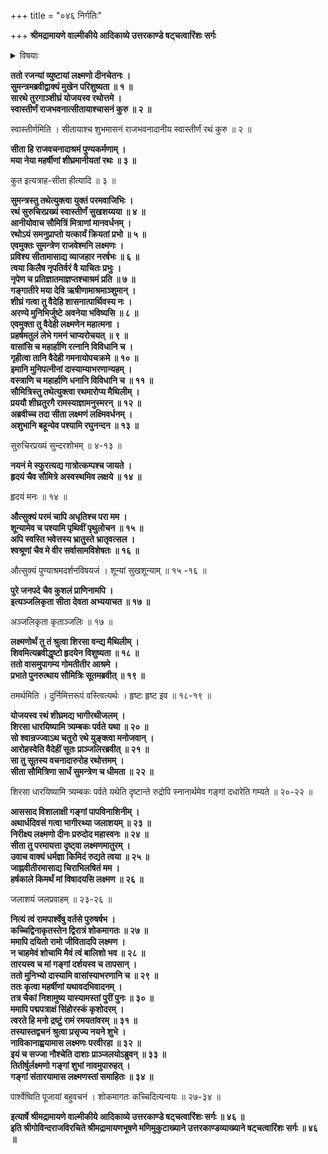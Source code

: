 +++
title = "०४६ निर्गतिः"

+++
**श्रीमद्रामायणे वाल्मीकीये आदिकाव्ये उत्तरकाण्डे षट्चत्वारिंशः सर्गः**

<details><summary>विषयाः</summary>

लक्ष्मणेन सीतां प्रति  
वन-नयनाय रामे तत्-प्रार्थना-स्मारणेन  
वन-गमनाय सज्जीभवन-चोदना ॥ १ ॥  
सीतया हर्षान् मुनि-पत्नीभ्यो दित्सया  
नाना-वसनाभरणाद्य्-आदानेन  
सु-मन्त्रानीत-रथारोहणम् ॥ २ ॥  
लक्ष्मणेन सीता--सु-मन्त्राभ्यां सह गङ्गा-तीरम् एत्य  
नाविकान् प्रति नौकानयन-चोदना ॥ ३ ॥
</details>

**ततो रजन्यां व्युष्टायां लक्ष्मणो दीनचेतनः ।  
सुमन्त्रमब्रवीद्वाक्यं मुखेन परिशुष्यता ॥ १ ॥  
सारथे तुरगाञ्शीघ्रं योजयस्व रथोत्तमे ।  
स्वास्तीर्णं राजभवनात्सीतायाश्चासनं कुरु ॥ २ ॥**

स्वास्तीर्णमिति । सीतायाश्च शुभमासनं राजभवनादानीय स्वास्तीर्णं रथं कुरु ॥ २ ॥

**सीता हि राजवचनादाश्रमं पुण्यकर्मणाम् ।  
मया नेया महर्षीणां शीघ्रमानीयतां रथः ॥ ३ ॥**

कुत इत्यत्राह-सीता हीत्यादि ॥ ३ ॥

**सुमन्त्रस्तु तथेत्युक्त्वा युक्तं परमवाजिभिः ।  
रथं सुरुचिरप्रख्यं स्वास्तीर्णं सुखशय्यया ॥ ४ ॥  
आनीयोवाच सौमित्रिं मित्राणां मानवर्धनम् ।  
रथोऽयं समनुप्राप्तो यत्कार्यं क्रियतां प्रभो ॥ ५ ॥  
एवमुक्तः सुमन्त्रेण राजवेश्मनि लक्ष्मणः ।  
प्रविश्य सीतामासाद्य व्याजहार नरर्षभः ॥ ६ ॥  
त्वया किलैष नृपतिर्वरं वै याचितः प्रभुः ।  
नृपेण च प्रतिज्ञातमाज्ञप्तश्चाश्रमं प्रति ॥ ७ ॥  
गङ्गातीरे मया देवि ऋषीणामाश्रमाञ्शुमान् ।  
शीघ्रं गत्वा तु वैदेहि शासनात्पार्थिवस्य नः ।  
अरण्ये मुनिभिर्जुष्टे अवनेया भविष्यसि ॥ ८ ॥  
एवमुक्ता तु वैदेही लक्ष्मणेन महात्मना ।  
प्रहर्षमतुलं लेभे गमनं चाप्यरोचयत् ॥ ९ ॥  
वासांसि च महार्हाणि रत्नानि विविधानि च ।  
गृहीत्वा तानि वैदेही गमनायोपचक्रमे ॥ १० ॥  
इमानि मुनिपत्नीनां दास्याम्याभरणान्यहम् ।  
वस्त्राणि च महार्हाणि धनानि विविधानि च ॥ ११ ॥  
सौमित्रिस्तु तथेत्युक्त्वा रथमारोप्य मैथिलीम् ।  
प्रययौ शीघ्रतुरगै रामस्याज्ञामनुस्मरन् ॥ १२ ॥  
अब्रवीच्च तदा सीता लक्ष्मणं लक्ष्मिवर्धनम् ।  
अशुभानि बहून्येव पश्यामि रघुनन्दन ॥ १३ ॥**

सुरुचिरप्रख्यं सुन्दरशोभम् ॥ ४-१३ ॥

**नयनं मे स्फुरत्यद्य गात्रोत्कम्पश्च जायते ।  
हृदयं चैव सौमित्रे अस्वस्थमिव लक्षये ॥ १४ ॥**

हृदयं मनः ॥ १४ ॥

**औत्सुक्यं परमं चापि अधृतिश्च परा मम ।  
शून्यामेव च पश्यामि पृथिवीं पृथुलोचन ॥ १५ ॥  
अपि स्वस्ति भवेत्तस्य भ्रातुस्ते भ्रातृवत्सल ।  
श्वश्रूणां चैव मे वीर सर्वासामविशेषतः ॥ १६ ॥**

औत्सुक्यं पुण्याश्रमदर्शनविषयजं । शून्यां सुखशून्याम् ॥ १५ -१६ ॥

**पुरे जनपदे चैव कुशलं प्राणिनामपि ।  
इत्यञ्जलिकृता सीता देवता अभ्ययाचत ॥ १७ ॥**

अञ्जलिकृता कृताञ्जलिः ॥ १७ ॥

**लक्ष्मणोर्थं तु तं श्रुत्वा शिरसा वन्द्य मैथिलीम् ।  
शिवमित्यब्रवीद्धृष्टो हृदयेन विशुष्यता ॥ १८ ॥  
ततो वासमुपागम्य गोमतीतीर आश्रमे ।  
प्रभाते पुनरुत्थाय सौमित्रिः सूतमब्रवीत् ॥ १९ ॥**

तमर्थमिति । दुर्निमित्तरूपं वस्त्वित्यर्थः । हृष्टः हृष्ट इव ॥ १८-१९ ॥

**योजयस्व रथं शीघ्रमद्य भागीरथीजलम् ।  
शिरसा धारयिष्यामि त्र्यम्बकः पर्वते यथा ॥ २० ॥  
सो श्वान्रज्ज्वाऽथ चतुरो रथे युङ्क्त्वा मनोजवान् ।  
आरोहस्वेति वैदेहीं सूतः प्राञ्जलिरब्रवीत् ॥ २१ ॥  
सा तु सूतस्य वचनादारुरोह रथोत्तमम् ।  
सीता सौमित्रिणा सार्धं सुमन्त्रेण च धीमता ॥ २२ ॥**

शिरसा धारयिष्यामि त्र्यम्बकः पर्वते यथेति दृष्टान्ते रुद्रोपि स्नानार्थमेव गङ्गां दधारेति गम्यते ॥ २०-२२ ॥

**आससाद विशालाक्षी गङ्गां पापविनाशिनीम् ।  
अथार्धदिवसं गत्वा भागीरथ्या जलाशयम् ॥ २३ ॥  
निरीक्ष्य लक्ष्मणो दीनः प्ररुदोद महास्वनः ॥ २४ ॥  
सीता तु परमायत्ता दृष्ट्वा लक्ष्मणमातुरम् ।  
उवाच वाक्यं धर्मज्ञा किमिदं रुद्यते त्वया ॥ २५ ॥  
जाह्नवीतीरमासाद्य चिराभिलषितं मम ।  
हर्षकाले किमर्थं मां विषादयसि लक्ष्मण ॥ २६ ॥**

जलाशयं जलप्रवाहम् ॥ २३-२६ ॥

**नित्यं त्वं रामपार्श्वेषु वर्तसे पुरुषर्षभ ।  
कच्चिद्विनाकृतस्तेन द्विरात्रं शोकमागतः ॥ २७ ॥  
ममापि दयितो रामो जीवितादपि लक्ष्मण ।  
न चाहमेवं शोचामि मैवं त्वं बालिशो भव ॥ २८ ॥  
तारयस्व च मां गङ्गां दर्शयस्व च तापसान् ।  
ततो मुनिभ्यो दास्यामि वासांस्याभरणानि च ॥ २९ ॥  
ततः कृत्वा महर्षीणां यथावदभिवादनम् ।  
तत्र चैकां निशामुष्य यास्यामस्तां पुरीं पुनः ॥ ३० ॥  
ममापि पद्मपत्राक्षं सिंहोरस्कं कृशोदरम् ।  
त्वरते हि मनो द्रष्टुं रामं रमयतांवरम् ॥ ३१ ॥  
तस्यास्तद्वचनं श्रुत्वा प्रसृज्य नयने शुभे ।  
नाविकानाह्वयामास लक्ष्मणः परवीरहा ॥ ३२ ॥  
इयं च सज्जा नौश्चेति दाशाः प्राञ्जलयोऽब्रुवन् ॥ ३३ ॥  
तितीर्षुर्लक्ष्मणो गङ्गां शुभां नावमुपारुहत् ।  
गङ्गां संतारयामास लक्ष्मणस्तां समाहितः ॥ ३४ ॥**

पार्श्वेष्विति पूजायां बहुवचनं । शोकमागतः कच्चिदित्यन्वयः ॥ २७-३४ ॥

**इत्यार्षे श्रीमद्रामायणे वाल्मीकीये आदिकाव्ये उत्तरकाण्डे षट्चत्वारिंशः सर्गः ॥ ४६ ॥  
इति श्रीगोविन्दराजविरचिते श्रीमद्रामायणभूषणे मणिमुकुटाख्याने उत्तरकाण्डव्याख्याने षट्चत्वारिंशः सर्गः ॥ ४६ ॥**
